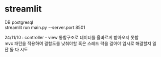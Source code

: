 # streamlit

DB postgresql   
streamlit run main.py --server.port 8501


24/11/10 : controller - view 통합구조로 데이터를 올바르게 받아오지 못함  
mvc 패턴을 적용하여 결합도를 낮춰야할 혹은 스레드 락을 걸어야 임시로 해결할지 일단 둘 다 시도